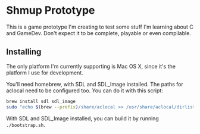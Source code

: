 # Shmup Prototype

This is a game prototype I'm creating to test some stuff I'm learning about C and GameDev. Don't expect it to be complete, playable or even compilable.

## Installing

The only platform I'm currently supporting is Mac OS X, since it's the platform I use for development.

You'll need homebrew, with SDL and SDL_Image installed. The paths for aclocal need to be configured too. You can do it with this script:

```sh
brew install sdl sdl_image
sudo "echo $(brew --prefix)/share/aclocal >> /usr/share/aclocal/dirlist"
```

With SDL and SDL_Image installed, you can build it by running `./bootstrap.sh`.
